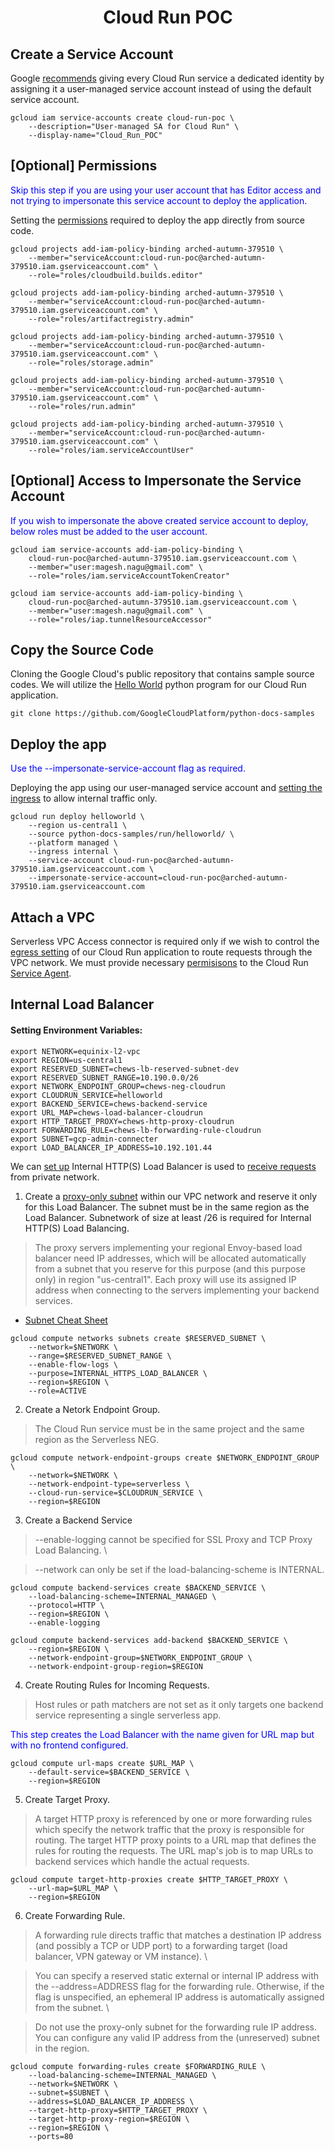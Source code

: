 # <center>Cloud Run POC

## Create a Service Account

Google <a href="https://cloud.google.com/run/docs/securing/service-identity#per-service-identity">recommends</a> giving every Cloud Run service a dedicated identity by assigning it a user-managed service account instead of using the default service account.

```
gcloud iam service-accounts create cloud-run-poc \
    --description="User-managed SA for Cloud Run" \
    --display-name="Cloud_Run_POC"
```

## [Optional] Permissions

<p style="color:blue">Skip this step if you are using your user account that has Editor access and not trying to impersonate this service account to deploy the application.</p>

Setting the <a href="https://cloud.google.com/run/docs/deploying-source-code#permissions_required_to_deploy">permissions</a> required to deploy the app directly from source code.

```
gcloud projects add-iam-policy-binding arched-autumn-379510 \
    --member="serviceAccount:cloud-run-poc@arched-autumn-379510.iam.gserviceaccount.com" \
    --role="roles/cloudbuild.builds.editor"
```

```
gcloud projects add-iam-policy-binding arched-autumn-379510 \
    --member="serviceAccount:cloud-run-poc@arched-autumn-379510.iam.gserviceaccount.com" \
    --role="roles/artifactregistry.admin"
```

```
gcloud projects add-iam-policy-binding arched-autumn-379510 \
    --member="serviceAccount:cloud-run-poc@arched-autumn-379510.iam.gserviceaccount.com" \
    --role="roles/storage.admin"
```

```
gcloud projects add-iam-policy-binding arched-autumn-379510 \
    --member="serviceAccount:cloud-run-poc@arched-autumn-379510.iam.gserviceaccount.com" \
    --role="roles/run.admin"
```

```
gcloud projects add-iam-policy-binding arched-autumn-379510 \
    --member="serviceAccount:cloud-run-poc@arched-autumn-379510.iam.gserviceaccount.com" \
    --role="roles/iam.serviceAccountUser"
```

## [Optional] Access to Impersonate the Service Account

<p style="color:blue">If you wish to impersonate the above created service account to deploy, below roles must be added to the user account.</p>

```
gcloud iam service-accounts add-iam-policy-binding \
    cloud-run-poc@arched-autumn-379510.iam.gserviceaccount.com \
    --member="user:magesh.nagu@gmail.com" \
    --role="roles/iam.serviceAccountTokenCreator"
```

```
gcloud iam service-accounts add-iam-policy-binding \
    cloud-run-poc@arched-autumn-379510.iam.gserviceaccount.com \
    --member="user:magesh.nagu@gmail.com" \
    --role="roles/iap.tunnelResourceAccessor"
```

## Copy the Source Code

Cloning the Google Cloud's public repository that contains sample source codes. We will utilize the <a href="https://github.com/GoogleCloudPlatform/python-docs-samples/tree/main/run/helloworld">Hello World</a> python program for our Cloud Run application.

```
git clone https://github.com/GoogleCloudPlatform/python-docs-samples
```

## Deploy the app

<p style="color:blue">Use the --impersonate-service-account flag as required.</p>

Deploying the app using our user-managed service account and <a href="https://cloud.google.com/run/docs/securing/ingress?_ga=2.117147078.-194576007.1677837727#settings">setting the ingress</a> to allow internal traffic only.

```
gcloud run deploy helloworld \
    --region us-central1 \
    --source python-docs-samples/run/helloworld/ \
    --platform managed \
    --ingress internal \
    --service-account cloud-run-poc@arched-autumn-379510.iam.gserviceaccount.com \
    --impersonate-service-account=cloud-run-poc@arched-autumn-379510.iam.gserviceaccount.com
```

## Attach a VPC

Serverless VPC Access connector is required only if we wish to control the <a href="https://cloud.google.com/run/docs/configuring/connecting-vpc#manage">egress setting</a> of our Cloud Run application to route requests through the VPC network. We must provide necessary <a href="https://www.googlecloudcommunity.com/gc/Infrastructure-Compute-Storage/Error-use-vpc-with-cloud-run/m-p/463760">permisisons</a> to the Cloud Run <a href="https://cloud.google.com/iam/docs/service-agents">Service Agent</a>.

## Internal Load Balancer

#### Setting Environment Variables:

```
export NETWORK=equinix-l2-vpc
export REGION=us-central1
export RESERVED_SUBNET=chews-lb-reserved-subnet-dev
export RESERVED_SUBNET_RANGE=10.190.0.0/26
export NETWORK_ENDPOINT_GROUP=chews-neg-cloudrun
export CLOUDRUN_SERVICE=helloworld
export BACKEND_SERVICE=chews-backend-service
export URL_MAP=chews-load-balancer-cloudrun
export HTTP_TARGET_PROXY=chews-http-proxy-cloudrun
export FORWARDING_RULE=chews-lb-forwarding-rule-cloudrun
export SUBNET=gcp-admin-connecter
export LOAD_BALANCER_IP_ADDRESS=10.192.101.44
```

We can <a href="https://cloud.google.com/load-balancing/docs/l7-internal/setting-up-l7-internal-serverless">set up</a> Internal HTTP(S) Load Balancer is used to <a href="https://cloud.google.com/run/docs/securing/private-networking#from-private-network">receive requests</a> from private network.

1. Create a <a href="https://cloud.google.com/load-balancing/docs/proxy-only-subnets?_gl=1*2jjkl2*_ga*MTk0NTc2MDA3LjE2Nzc4Mzc3Mjc.*_ga_WH2QY8WWF5*MTY3ODI1MTI5MS4xMC4xLjE2NzgyNTM3OTIuMC4wLjA.&_ga=2.45215076.-194576007.1677837727">proxy-only subnet</a> within our VPC network and reserve it only for this Load Balancer. The subnet must be in the same region as the Load Balancer. Subnetwork of size at least /26 is required for Internal HTTP(S) Load Balancing.

> The proxy servers implementing your regional Envoy-based load balancer need IP addresses, which will be allocated automatically from a subnet that you reserve for this purpose (and this purpose only) in region "us-central1". Each proxy will use its assigned IP address when connecting to the servers implementing your backend services.

* <a href="https://www.freecodecamp.org/news/subnet-cheat-sheet-24-subnet-mask-30-26-27-29-and-other-ip-address-cidr-network-references/">Subnet Cheat Sheet</a>

```
gcloud compute networks subnets create $RESERVED_SUBNET \
    --network=$NETWORK \
    --range=$RESERVED_SUBNET_RANGE \
    --enable-flow-logs \
    --purpose=INTERNAL_HTTPS_LOAD_BALANCER \
    --region=$REGION \
    --role=ACTIVE
```

2. Create a Netork Endpoint Group.

> The Cloud Run service must be in the same project and the same region as the Serverless NEG.

```
gcloud compute network-endpoint-groups create $NETWORK_ENDPOINT_GROUP \
    --network=$NETWORK \
    --network-endpoint-type=serverless \
    --cloud-run-service=$CLOUDRUN_SERVICE \
    --region=$REGION
```

3. Create a Backend Service

> --enable-logging cannot be specified for SSL Proxy and TCP Proxy Load Balancing. \

> --network can only be set if the load-balancing-scheme is INTERNAL.

```
gcloud compute backend-services create $BACKEND_SERVICE \
    --load-balancing-scheme=INTERNAL_MANAGED \
    --protocol=HTTP \
    --region=$REGION \
    --enable-logging
```

```
gcloud compute backend-services add-backend $BACKEND_SERVICE \
    --region=$REGION \
    --network-endpoint-group=$NETWORK_ENDPOINT_GROUP \
    --network-endpoint-group-region=$REGION
```

4. Create Routing Rules for Incoming Requests. 

> Host rules or path matchers are not set as it only targets one backend service representing a single serverless app.

<p style="color:blue">This step creates the Load Balancer with the name given for URL map but with no frontend configured.</p>

```
gcloud compute url-maps create $URL_MAP \
    --default-service=$BACKEND_SERVICE \
    --region=$REGION
```

5. Create Target Proxy.

> A target HTTP proxy is referenced by one or more forwarding rules which specify the network traffic that the proxy is responsible for routing. The target HTTP proxy points to a URL map that defines the rules for routing the requests. The URL map's job is to map URLs to backend services which handle the actual requests.

```
gcloud compute target-http-proxies create $HTTP_TARGET_PROXY \
    --url-map=$URL_MAP \
    --region=$REGION
```

6. Create Forwarding Rule.

> A forwarding rule directs traffic that matches a destination IP address (and possibly a TCP or UDP port) to a forwarding target (load balancer, VPN gateway or VM instance). \

> You can specify a reserved static external or internal IP address with the --address=ADDRESS flag for the forwarding rule. Otherwise, if the flag is unspecified, an ephemeral IP address is automatically assigned from the subnet. \

> Do not use the proxy-only subnet for the forwarding rule IP address. You can configure any valid IP address from the (unreserved) subnet in the region.

```
gcloud compute forwarding-rules create $FORWARDING_RULE \
    --load-balancing-scheme=INTERNAL_MANAGED \
    --network=$NETWORK \
    --subnet=$SUBNET \
    --address=$LOAD_BALANCER_IP_ADDRESS \
    --target-http-proxy=$HTTP_TARGET_PROXY \
    --target-http-proxy-region=$REGION \
    --region=$REGION \
    --ports=80
```
